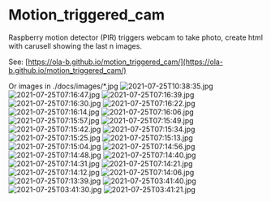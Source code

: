 # Motion_triggered_cam
Raspberry motion detector (PIR) triggers webcam to take photo, create html with carusell showing the last n images.

See: [https://ola-b.github.io/motion_triggered_cam/](https://ola-b.github.io/motion_triggered_cam/)


Or images in ./docs/images/*.jpg
![2021-07-25T10:38:35.jpg](https://github.com/Ola-B/motion_triggered_cam/blob/main/docs/images/2021-07-25T10:38:35.jpg "2021-07-25T10:38:35.jpg")
![2021-07-25T07:16:47.jpg](https://github.com/Ola-B/motion_triggered_cam/blob/main/docs/images/2021-07-25T07:16:47.jpg "2021-07-25T07:16:47.jpg")
![2021-07-25T07:16:39.jpg](https://github.com/Ola-B/motion_triggered_cam/blob/main/docs/images/2021-07-25T07:16:39.jpg "2021-07-25T07:16:39.jpg")
![2021-07-25T07:16:30.jpg](https://github.com/Ola-B/motion_triggered_cam/blob/main/docs/images/2021-07-25T07:16:30.jpg "2021-07-25T07:16:30.jpg")
![2021-07-25T07:16:22.jpg](https://github.com/Ola-B/motion_triggered_cam/blob/main/docs/images/2021-07-25T07:16:22.jpg "2021-07-25T07:16:22.jpg")
![2021-07-25T07:16:14.jpg](https://github.com/Ola-B/motion_triggered_cam/blob/main/docs/images/2021-07-25T07:16:14.jpg "2021-07-25T07:16:14.jpg")
![2021-07-25T07:16:06.jpg](https://github.com/Ola-B/motion_triggered_cam/blob/main/docs/images/2021-07-25T07:16:06.jpg "2021-07-25T07:16:06.jpg")
![2021-07-25T07:15:57.jpg](https://github.com/Ola-B/motion_triggered_cam/blob/main/docs/images/2021-07-25T07:15:57.jpg "2021-07-25T07:15:57.jpg")
![2021-07-25T07:15:49.jpg](https://github.com/Ola-B/motion_triggered_cam/blob/main/docs/images/2021-07-25T07:15:49.jpg "2021-07-25T07:15:49.jpg")
![2021-07-25T07:15:42.jpg](https://github.com/Ola-B/motion_triggered_cam/blob/main/docs/images/2021-07-25T07:15:42.jpg "2021-07-25T07:15:42.jpg")
![2021-07-25T07:15:34.jpg](https://github.com/Ola-B/motion_triggered_cam/blob/main/docs/images/2021-07-25T07:15:34.jpg "2021-07-25T07:15:34.jpg")
![2021-07-25T07:15:25.jpg](https://github.com/Ola-B/motion_triggered_cam/blob/main/docs/images/2021-07-25T07:15:25.jpg "2021-07-25T07:15:25.jpg")
![2021-07-25T07:15:13.jpg](https://github.com/Ola-B/motion_triggered_cam/blob/main/docs/images/2021-07-25T07:15:13.jpg "2021-07-25T07:15:13.jpg")
![2021-07-25T07:15:04.jpg](https://github.com/Ola-B/motion_triggered_cam/blob/main/docs/images/2021-07-25T07:15:04.jpg "2021-07-25T07:15:04.jpg")
![2021-07-25T07:14:56.jpg](https://github.com/Ola-B/motion_triggered_cam/blob/main/docs/images/2021-07-25T07:14:56.jpg "2021-07-25T07:14:56.jpg")
![2021-07-25T07:14:48.jpg](https://github.com/Ola-B/motion_triggered_cam/blob/main/docs/images/2021-07-25T07:14:48.jpg "2021-07-25T07:14:48.jpg")
![2021-07-25T07:14:40.jpg](https://github.com/Ola-B/motion_triggered_cam/blob/main/docs/images/2021-07-25T07:14:40.jpg "2021-07-25T07:14:40.jpg")
![2021-07-25T07:14:31.jpg](https://github.com/Ola-B/motion_triggered_cam/blob/main/docs/images/2021-07-25T07:14:31.jpg "2021-07-25T07:14:31.jpg")
![2021-07-25T07:14:21.jpg](https://github.com/Ola-B/motion_triggered_cam/blob/main/docs/images/2021-07-25T07:14:21.jpg "2021-07-25T07:14:21.jpg")
![2021-07-25T07:14:12.jpg](https://github.com/Ola-B/motion_triggered_cam/blob/main/docs/images/2021-07-25T07:14:12.jpg "2021-07-25T07:14:12.jpg")
![2021-07-25T07:14:06.jpg](https://github.com/Ola-B/motion_triggered_cam/blob/main/docs/images/2021-07-25T07:14:06.jpg "2021-07-25T07:14:06.jpg")
![2021-07-25T07:13:39.jpg](https://github.com/Ola-B/motion_triggered_cam/blob/main/docs/images/2021-07-25T07:13:39.jpg "2021-07-25T07:13:39.jpg")
![2021-07-25T03:41:40.jpg](https://github.com/Ola-B/motion_triggered_cam/blob/main/docs/images/2021-07-25T03:41:40.jpg "2021-07-25T03:41:40.jpg")
![2021-07-25T03:41:30.jpg](https://github.com/Ola-B/motion_triggered_cam/blob/main/docs/images/2021-07-25T03:41:30.jpg "2021-07-25T03:41:30.jpg")
![2021-07-25T03:41:21.jpg](https://github.com/Ola-B/motion_triggered_cam/blob/main/docs/images/2021-07-25T03:41:21.jpg "2021-07-25T03:41:21.jpg")
